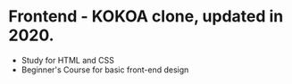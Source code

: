 # Frontend - KOKOA clone, updated in 2020.

- Study for HTML and CSS
- Beginner's Course for basic front-end design
